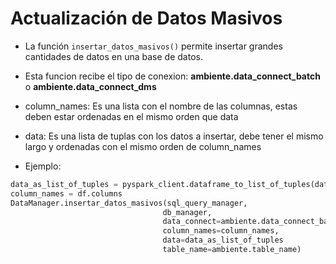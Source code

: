 # Actualización de Datos Masivos

- La función `insertar_datos_masivos()` permite insertar grandes cantidades de datos en una base de datos.
- Esta funcion recibe el tipo de conexion: **ambiente.data_connect_batch** o **ambiente.data_connect_dms**
- column_names: Es una lista con el nombre de las columnas, estas deben estar ordenadas en el mismo orden que data
- data: Es una lista de tuplas con los datos a insertar, debe tener el mismo largo y ordenadas con el mismo orden de column_names


- Ejemplo:
```python
data_as_list_of_tuples = pyspark_client.dataframe_to_list_of_tuples(dataframe=df)
column_names = df.columns
DataManager.insertar_datos_masivos(sql_query_manager,
                                  db_manager,
                                  data_connect=ambiente.data_connect_batch,  # REEMPLAZAR SI SE INSERTA EN DMS(MAMBU) O BATCH
                                  column_names=column_names,                  
                                  data=data_as_list_of_tuples                
                                  table_name=ambiente.table_name)            # REEMPLAZAR CON NOMBRE DE TABLA A INSERTAR REGISTROS
                                  
```